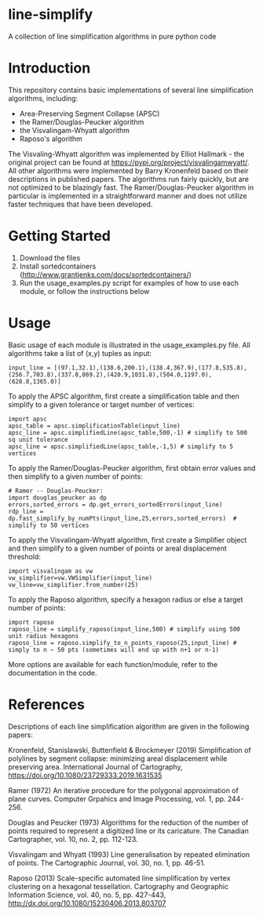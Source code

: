 # line-simplify
A collection of line simplification algorithms in pure python code

# Introduction
This repository contains basic implementations of several line simplification algorithms, including:
- Area-Preserving Segment Collapse (APSC)
- the Ramer/Douglas-Peucker algorithm
- the Visvalingam-Whyatt algorithm
- Raposo's algorithm  

The Visvaling-Whyatt algorithm was implemented by Elliot Hallmark - the original project can be found at https://pypi.org/project/visvalingamwyatt/. All other algorithms were implemented by Barry Kronenfeld based on their descriptions in published papers. The algorithms run fairly quickly, but are not optimized to be blazingly fast. The Ramer/Douglas-Peucker algorithm in particular is implemented in a straightforward manner and does not utilize faster techniques that have been developed.

# Getting Started
1. Download the files
2. Install sortedcontainers (http://www.grantjenks.com/docs/sortedcontainers/)
3. Run the usage_examples.py script for examples of how to use each module, or follow the instructions below

# Usage
Basic usage of each module is illustrated in the usage_examples.py file. All algorithms take a list of (x,y) tuples as input:

```
input_line = [(97.1,32.1),(138.6,200.1),(138.4,367.9),(177.8,535.8),(256.7,703.8),(337.8,869.2),(420.9,1031.8),(504.0,1197.0),(628.8,1365.0)]
```

To apply the APSC algorithm, first create a simplification table and then simplify to a given tolerance or target number of vertices:
```
import apsc
apsc_table = apsc.simplificationTable(input_line) 
apsc_line = apsc.simplifiedLine(apsc_table,500,-1) # simplify to 500 sq unit tolerance
apsc_line = apsc.simplifiedLine(apsc_table,-1,5) # simplify to 5 vertices

```

To apply the Ramer/Douglas-Peucker algorithm, first obtain error values and then simplify to a given number of points:
```
# Ramer -- Douglas-Peucker:
import douglas_peucker as dp
errors,sorted_errors = dp.get_errors_sortedErrors(input_line) 
rdp_line = dp.fast_simplify_by_numPts(input_line,25,errors,sorted_errors)  # simplify to 50 vertices

```

To apply the Visvalingam-Whyatt algorithm, first create a Simplifier object and then simplify to a given number of points or areal displacement threshold:
```
import visvalingam as vw 
vw_simplifier=vw.VWSimplifier(input_line) 
vw_line=vw_simplifier.from_number(25)
```

To apply the Raposo algorithm, specify a hexagon radius or else a target number of points:
```
import raposo
raposo_line = simplify_raposo(input_line,500) # simplify using 500 unit radius hexagons
raposo_line = raposo.simplify_to_n_points_raposo(25,input_line) # simply to n ~ 50 pts (sometimes will end up with n+1 or n-1)

```
More options are available for each function/module, refer to the documentation in the code.

# References
Descriptions of each line simplification algorithm are given in the following papers:

Kronenfeld, Stanislawski, Buttenfield & Brockmeyer (2019) Simplification of polylines by segment collapse: minimizing areal displacement while preserving area. International Journal of Cartography, https://doi.org/10.1080/23729333.2019.1631535

Ramer (1972) An iterative procedure for the polygonal approximation of plane curves. Computer Grpahics and Image Processing, vol. 1, pp. 244-256.

Douglas and Peucker (1973) Algorithms for the reduction of the number of points required to represent a digitized line or its caricature. The Canadian Cartographer, vol. 10, no. 2, pp. 112-123.

Visvalingam and Whyatt (1993) Line generalisation by repeated elimination of points. The Cartographic Journal, vol. 30, no. 1, pp. 46-51.

Raposo (2013) Scale-specific automated line simplification by vertex clustering on a hexagonal tessellation. Cartography and Geographic Information Science, vol. 40, no. 5, pp. 427-443, http://dx.doi.org/10.1080/15230406.2013.803707

